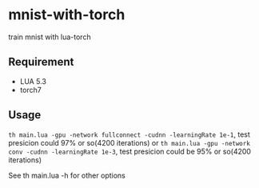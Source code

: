 # mnist-with-torch
train mnist with lua-torch

## Requirement
- LUA 5.3
- torch7

## Usage

```th main.lua -gpu -network fullconnect -cudnn -learningRate 1e-1```, test presicion could 97% or so(4200 iterations)
or
```th main.lua -gpu -network conv -cudnn -learningRate 1e-3```, test presicion could be 95% or so(4200 iterations)

See th main.lua -h for other options
